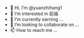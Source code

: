 - 👋 Hi, I’m @yuanzhihang1
- 👀 I’m interested in  前端
- 🌱 I’m currently earning ...
- 💞️ I’m looking to collaborate on ...
- 📫 How to reach me ...

<!---
yuanzhihang1/yuanzhihang1 is a ✨ special ✨ repository because its `README.md` (this file) appears on your GitHub profile.
You can click the Preview link to take a look at your changes.
--->
